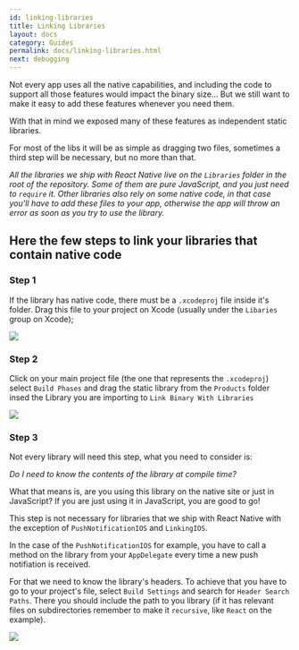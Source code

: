 ```yaml
---
id: linking-libraries
title: Linking Libraries
layout: docs
category: Guides
permalink: docs/linking-libraries.html
next: debugging
---
```


Not every app uses all the native capabilities, and including the code to support
all those features would impact the binary size... But we still want to make it
easy to add these features whenever you need them.

With that in mind we exposed many of these features as independent static libraries.

For most of the libs it will be as simple as dragging two files, sometimes a third
step will be necessary, but no more than that.

_All the libraries we ship with React Native live on the `Libraries` folder in
the root of the repository. Some of them are pure JavaScript, and you just need
to `require` it. Other libraries also rely on some native code, in that case
you'll have to add these files to your app, otherwise the app will throw an
error as soon as you try to use the library._

## Here the few steps to link your libraries that contain native code

### Step 1

If the library has native code, there must be a `.xcodeproj` file inside it's
folder.
Drag this file to your project on Xcode (usually under the `Libaries` group
on Xcode);

![](/react-native/img/AddToLibraries.png)

### Step 2

Click on your main project file (the one that represents the `.xcodeproj`)
select `Build Phases` and drag the static library from the `Products` folder
insed the Library you are importing to `Link Binary With Libraries`

![](https://github.com/facebook/react-native/blob/master/website/src/react-native/img/AddToBuildPhases.png)

### Step 3

Not every library will need this step, what you need to consider is:

_Do I need to know the contents of the library at compile time?_

What that means is, are you using this library on the native site or just in
JavaScript? If you are just using it in JavaScript, you are good to go!


This step is not necessary for libraries that we ship with React Native with the
exception of `PushNotificationIOS` and `LinkingIOS`.

In the case of the `PushNotificationIOS` for example, you have to call a method
on the library from your `AppDelegate` every time a new push notifiation is
received.

For that we need to know the library's headers. To achieve that you have to go
to your project's file, select `Build Settings` and search for `Header Search
Paths`. There you should include the path to you library (if it has relevant
files on subdirectories remember to make it `recursive`, like `React` on the
example).

![](https://github.com/facebook/react-native/blob/master/website/src/react-native/img/AddToSearchPaths.png)
